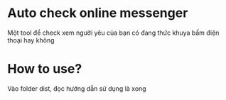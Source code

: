 # Auto check online messenger
Một tool để check xem người yêu của bạn có đang thức khuya bấm điện thoại hay không

# How to use?
Vào folder dist, đọc hướng dẫn sử dụng là xong
